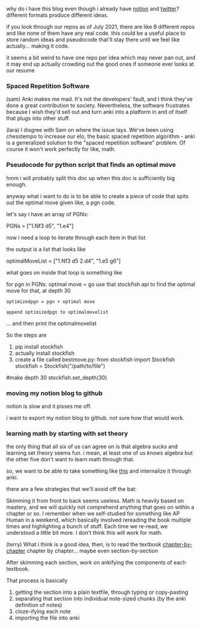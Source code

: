 why do i have this blog even though i already have [notion](ordoliberal.com) and [twitter](twitter.com/laraaaanguyen)? different formats produce different ideas.

if you look through our repos as of July 2021, there are like 8 different repos and like none of them have any real code. this could be a useful place to store random ideas and pseudocode that'll stay there until we feel like actually... making it code.

it seems a bit weird to have one repo per idea which may never pan out, and it may end up actually crowding out the good ones if someone ever looks at our resume

### Spaced Repetition Software

(sam) Anki makes me mad. It's not the developers' fault, and I think they've done a great contribution to society. Nevertheless, the software frustrates because I wish they'd sell out and turn anki into a platform in and of itself that plugs into other stuff.

(lara) I disgree with Sam on where the issue lays. We've been using chesstempo to increase our elo, the basic spaced repetition algorithm - anki is a generalized solution to the "spaced repetition software" problem. Of course it won't work perfectly for like, math.

### Pseudocode for python script that finds an optimal move

hmm i will probably split this doc up when this doc is sufficiently big enough.

anyway what i want to do is to be able to create a piece of code that spits out the optimal move given like, a pgn code.

let's say i have an array of PGNs:

PGNs = ["1.Nf3 d5", "1.e4"]

now i need a loop to iterate through each item in that list

the output is a list that looks like

optimalMoveList = ["1.Nf3 d5 2.d4", "1.e5 g6"]

what goes on inside that loop is something like

  for pgn in PGNs:
    optimal move = go use that stockfish api to find the optimal move for that, at depth 30
  
    optimizedpgn = pgn + optimal move
  
    append optimizedpgn to optimalmovelist

... and then print the optimalmovelist

So the steps are

1. pip install stockfish
2. actually install stockfish 
3. create a file called
bestmove.py:
  from stockfish import Stockfish
  stockfish = Stockfish("/path/to/file")

  #make depth 30
  stockfish.set_depth(30)


### moving my notion blog to github

notion is slow and it pisses me off.

i want to export my notion blog to github. not sure how that would work.


### learning math by starting with set theory

the only thing that all six of us can agree on is that algebra sucks and learning set theory seems fun. i mean, at least one of us *knows* algebra but the other five don't want to learn math through that.

so, we want to be able to take something like [this](http://builds.openlogicproject.org/courses/set-theory/) and internalize it through anki.

there are a few strategies that we'll avoid off the bat:

Skimming it from front to back seems useless. Math is heavily based on mastery, and we will quickly not comprehend anything that goes on within a chapter or so.
I remember when we self-studied for something like AP Human in a weekend, which basically involved rereading the book multiple times and highlighting a bunch of stuff. Each time we re-read, we understood a little bit more. I don't think this will work for math.

(terry) What i think is a good idea, then, is to read the textbook [chapter-by-chapter](http://builds.openlogicproject.org/courses/set-theory/settheory-screen.pdf) chapter by chapter... maybe even section-by-section

After skimming each section, work on ankifying the components of each textbook. 

That process is basically

1. getting the section into a plain textfile, through typing or copy-pasting
2. separating that section into individual note-sized chunks (by the anki definition of notes)
3. cloze-ifying each note
4. importing the file into anki


